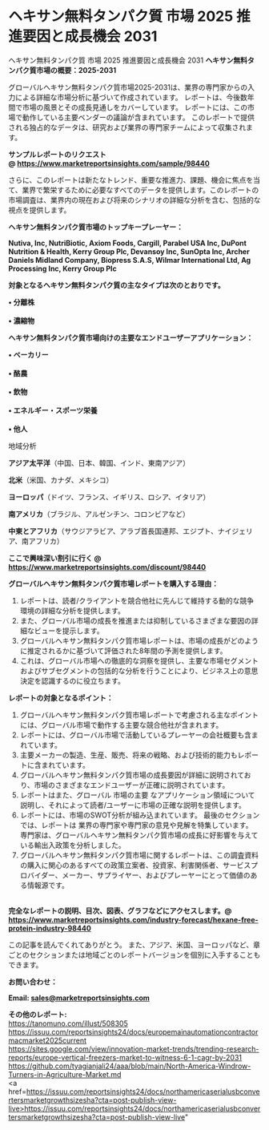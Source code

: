 # ヘキサン無料タンパク質 市場 2025 推進要因と成長機会 2031
 ヘキサン無料タンパク質 市場 2025 推進要因と成長機会 2031
<strong><b>ヘキサン無料タンパク質市場の概要：2025-2031</b></strong>

グローバルヘキサン無料タンパク質市場2025-2031は、業界の専門家からの入力による詳細な市場分析に基づいて作成されています。 レポートは、今後数年間で市場の風景とその成長見通しをカバーしています。 レポートには、この市場で動作している主要ベンダーの議論が含まれています。 このレポートで提供される独占的なデータは、研究および業界の専門家チームによって収集されます。

<strong>サンプルレポートのリクエスト @ <a href=https://www.marketreportsinsights.com/sample/98440>https://www.marketreportsinsights.com/sample/98440</a></strong>

さらに、このレポートは新たなトレンド、重要な推進力、課題、機会に焦点を当て、業界で繁栄するために必要なすべてのデータを提供します。このレポートの市場調査は、業界内の現在および将来のシナリオの詳細な分析を含む、包括的な視点を提供します。

<strong>ヘキサン無料タンパク質市場のトップキープレーヤー：</strong>

<strong>Nutiva, Inc, NutriBiotic, Axiom Foods, Cargill, Parabel USA Inc, DuPont Nutrition & Health, Kerry Group Plc, Devansoy Inc, SunOpta Inc, Archer Daniels Midland Company, Biopress S.A.S, Wilmar International Ltd, Ag Processing Inc, Kerry Group Plc</strong>

<strong><b>対象となるヘキサン無料タンパク質の主なタイプは次のとおりです。</b></strong>

<strong>• 分離株<br><br>• 濃縮物</strong>

<strong><b>ヘキサン無料タンパク質市場向けの主要なエンドユーザーアプリケーション：</b></strong>

<strong>• ベーカリー<br><br>• 酪農<br><br>• 飲物<br><br>• エネルギー・スポーツ栄養<br><br>• 他人</strong>

 地域分析

<strong><b>アジア太平洋</b></strong>（中国、日本、韓国、インド、東南アジア）

<strong><b>北米</b></strong>（米国、カナダ、メキシコ）

<strong><b>ヨーロッパ</b></strong>（ドイツ、フランス、イギリス、ロシア、イタリア）

<strong><b>南アメリカ</b></strong>（ブラジル、アルゼンチン、コロンビアなど）

<strong><b>中東とアフリカ</b></strong>（サウジアラビア、アラブ首長国連邦、エジプト、ナイジェリア、南アフリカ）

<strong>ここで興味深い割引に行く @ <a href=https://www.marketreportsinsights.com/discount/98440>https://www.marketreportsinsights.com/discount/98440</a></strong>

<strong><b>グローバルヘキサン無料タンパク質市場レポートを購入する理由：</b></strong>
<ol>
  <li>レポートは、読者/クライアントを競合他社に先んじて維持する動的な競争環境の詳細な分析を提供します。</li>
  <li>また、グローバル市場の成長を推進または抑制しているさまざまな要因の詳細なビューを提示します。</li>
  <li>グローバルヘキサン無料タンパク質市場レポートは、市場の成長がどのように推定されるかに基づいて評価された8年間の予測を提供します。</li>
  <li>これは、グローバル市場への徹底的な洞察を提供し、主要な市場セグメントおよびサブセグメントの包括的な分析を行うことにより、ビジネス上の意思決定を認識するのに役立ちます。</li>
</ol>
<strong><b>レポートの対象となるポイント：</b></strong>
<ol>
  <li>グローバルヘキサン無料タンパク質市場レポートで考慮される主なポイントには、グローバル市場で動作する主要な競合他社が含まれます。</li>
  <li>レポートには、グローバル市場で活動しているプレーヤーの会社概要も含まれています。</li>
  <li>主要メーカーの製造、生産、販売、将来の戦略、および技術的能力もレポートに含まれています。</li>
  <li>グローバルヘキサン無料タンパク質市場の成長要因が詳細に説明されており、市場のさまざまなエンドユーザーが正確に説明されています。</li>
  <li>レポートはまた、グローバル 市場の主要 なアプリケーション領域について説明し、それによって読者/ユーザーに市場の正確な説明を提供します。</li>
  <li>レポートには、市場のSWOT分析が組み込まれています。 最後のセクションでは、レポートは 業界の専門家や専門家の意見や見解を特集しています。 専門家は、グローバルヘキサン無料タンパク質市場の成長に好影響を与えている輸出入政策を分析しました。</li>
  <li>グローバルヘキサン無料タンパク質市場に関するレポートは、この調査資料の購入に関心のあるすべての政策立案者、投資家、利害関係者、サービスプロバイダー、メーカー、サプライヤー、およびプレーヤーにとって価値のある情報源です。</li>
</ol><br>
<strong>完全なレポートの説明、目次、図表、グラフなどにアクセスします。@ <a href=https://www.marketreportsinsights.com/industry-forecast/hexane-free-protein-industry-98440>https://www.marketreportsinsights.com/industry-forecast/hexane-free-protein-industry-98440</a></strong>

この記事を読んでくれてありがとう。 また、アジア、米国、ヨーロッパなど、章ごとのセクションまたは地域ごとのレポートバージョンを個別に入手することもできます。

<strong><b>お問い合わせ：</b></strong>

<strong>Email: </strong><a href=mailto:sales@marketreportsinsights.com><strong>sales@marketreportsinsights.com</strong></a>

<strong>その他のレポート:</strong>
<br>
<a href=https://tanomuno.com/illust/508305>https://tanomuno.com/illust/508305</a>
<br>
<a href=https://issuu.com/reportsinsights24/docs/europemainautomationcontractormacmarket2025current>https://issuu.com/reportsinsights24/docs/europemainautomationcontractormacmarket2025current</a>
<br>
<a href=https://sites.google.com/view/innovation-market-trends/trending-research-reports/europe-vertical-freezers-market-to-witness-6-1-cagr-by-2031>https://sites.google.com/view/innovation-market-trends/trending-research-reports/europe-vertical-freezers-market-to-witness-6-1-cagr-by-2031</a>
<br>
<a href=https://github.com/tyagianjali24/aaa/blob/main/North-America-Windrow-Turners-in-Agriculture-Market.md>https://github.com/tyagianjali24/aaa/blob/main/North-America-Windrow-Turners-in-Agriculture-Market.md</a>
<br>
<a href=https://issuu.com/reportsinsights24/docs/northamericaserialusbconvertersmarketgrowthsizesha?cta=post-publish-view-live>https://issuu.com/reportsinsights24/docs/northamericaserialusbconvertersmarketgrowthsizesha?cta=post-publish-view-live</a>"
